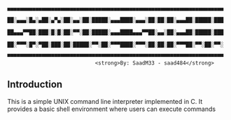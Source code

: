             ▄▄▄▄▄▄▄▄▄▄▄▄▄▄▄▄▄▄▄▄▄▄▄▄▄▄▄▄▄▄▄▄▄▄▄▄▄▄▄▄▄▄▄▄▄▄▄▄▄▄▄▄▄▄▄▄▄▄▄▄▄▄▄▄▄▄▄▄▄
            ██░▄▄▄░█▄░▄██░▄▀▄░██░▄▄░██░█████░▄▄▄████░▄▄▄░██░██░██░▄▄▄██░█████░███
            ██▄▄▄▀▀██░███░█░█░██░▀▀░██░█████░▄▄▄████▄▄▄▀▀██░▄▄░██░▄▄▄██░█████░███
            ██░▀▀▀░█▀░▀██░███░██░█████░▀▀░██░▀▀▀████░▀▀▀░██░██░██░▀▀▀██░▀▀░██░▀▀░
            ▀▀▀▀▀▀▀▀▀▀▀▀▀▀▀▀▀▀▀▀▀▀▀▀▀▀▀▀▀▀▀▀▀▀▀▀▀▀▀▀▀▀▀▀▀▀▀▀▀▀▀▀▀▀▀▀▀▀▀▀▀▀▀▀▀▀▀▀▀
                                <strong>By: SaadM33 - saad484</strong>
## Introduction
This is a simple UNIX command line interpreter implemented in C. It provides a basic shell environment where users can execute commands



